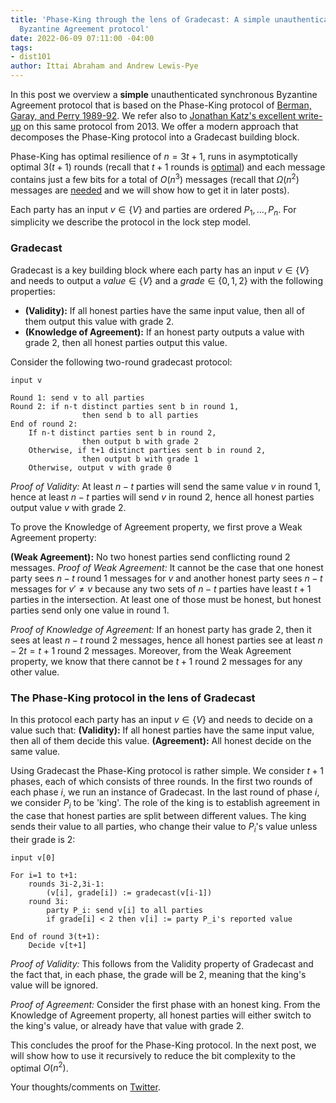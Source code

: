 ```yaml
---
title: 'Phase-King through the lens of Gradecast: A simple unauthenticated synchronous
  Byzantine Agreement protocol'
date: 2022-06-09 07:11:00 -04:00
tags:
- dist101
author: Ittai Abraham and Andrew Lewis-Pye
---
```


In this post we overview a **simple** unauthenticated synchronous Byzantine Agreement protocol that is based on the Phase-King protocol of [Berman, Garay, and Perry 1989-92](http://plan9.bell-labs.co/who/garay/bit.ps). We refer also to [Jonathan Katz's excellent write-up](https://www.cs.umd.edu/~jkatz/gradcrypto2/f13/BA.pdf) on this same protocol from 2013. We offer a modern approach that decomposes the Phase-King protocol into a Gradecast building block.

Phase-King has optimal resilience of $n=3t+1$, runs in asymptotically optimal $3(t+1)$ rounds (recall that $t+1$ rounds is [optimal](https://decentralizedthoughts.github.io/2019-12-15-synchrony-uncommitted-lower-bound/)) and each message contains just a few bits for a total of $O(n^3)$ messages (recall that $\Omega(n^2)$ messages are [needed](https://decentralizedthoughts.github.io/2019-08-16-byzantine-agreement-needs-quadratic-messages/) and we will show how to get it in later posts).

Each party has an input $v \in \{V\}$ and parties are ordered $P_1,\dots, P_n$. For simplicity we describe the protocol in the lock step model.

### Gradecast 

Gradecast is a key building block where each party has an input $v \in \{V\}$ and needs to output a  $value \in \{V\}$ and a $grade \in \{0, 1,2\}$ with the following properties:

* **(Validity):** If all honest parties have the same input value, then all of them output this value with grade 2.
* **(Knowledge of Agreement):** If an honest party outputs a value with grade 2, then all honest parties output this value.


Consider the following two-round gradecast protocol: 

```
input v

Round 1: send v to all parties
Round 2: if n-t distinct parties sent b in round 1, 
                then send b to all parties
End of round 2:
    If n-t distinct parties sent b in round 2,
                then output b with grade 2
    Otherwise, if t+1 distinct parties sent b in round 2,
                then output b with grade 1
    Otherwise, output v with grade 0
```

*Proof of Validity:* At least $n-t$ parties will send the same value $v$ in round 1, hence at least $n-t$ parties will send $v$ in round 2, hence all honest parties output value $v$ with grade 2.

To prove the Knowledge of Agreement property, we first prove a Weak Agreement property:

**(Weak Agreement):** No two honest parties send conflicting round 2 messages.
*Proof of Weak Agreement:* It cannot be the case that one honest party sees $n-t$ round 1 messages for $v$ and another honest party sees $n-t$ messages for $v' \neq v$ because any two sets of $n-t$ parties have least $t+1$ parties in the intersection. At least one of those must be honest, but honest parties send only one value in round 1. 

*Proof of Knowledge of Agreement:* If an honest party has grade 2, then it sees at least $n-t$ round 2 messages, hence all honest parties see at least $n-2t=t+1$ round 2 messages. Moreover, from the Weak Agreement property, we know that there cannot be $t+1$ round 2 messages for any other value.


### The Phase-King protocol in the lens of Gradecast

In this protocol each party has an input $v \in \{V\}$ and needs to decide on a value such that:
**(Validity):** If all honest parties have the same input value, then all of them decide this value.
**(Agreement):** All honest decide on the same value.

Using Gradecast the Phase-King protocol is rather simple. We consider $t+1$ phases, each of which consists of three rounds. In the first two rounds of each phase $i$, we run an instance of Gradecast. In the last round of phase $i$, we consider $P_i$ to be 'king'. The role of the king is to establish agreement in the case that honest parties are split between different values. The king sends their value to all parties, who change their value to $P_i$'s value unless their grade is 2: 


```
input v[0]

For i=1 to t+1:
    rounds 3i-2,3i-1:
        (v[i], grade[i]) := gradecast(v[i-1])
    round 3i:
        party P_i: send v[i] to all parties
        if grade[i] < 2 then v[i] := party P_i's reported value
        
End of round 3(t+1):
    Decide v[t+1]
```

*Proof of Validity:* This follows from the Validity property of Gradecast and the fact that, in each phase, the grade will be 2, meaning that the king's value will be ignored.

*Proof of Agreement:* Consider the first phase with an honest king. From the Knowledge of Agreement property, all honest parties will either switch to the king's value, or already have that value with grade 2.

This concludes the proof for the Phase-King protocol. In the next post, we will show how to use it recursively to reduce the bit complexity to the optimal $O(n^2)$.


Your thoughts/comments on [Twitter](https://twitter.com/ittaia/status/1534873601358368769?s=20&t=h3N-bj0BKuqFb-D5eFreig).